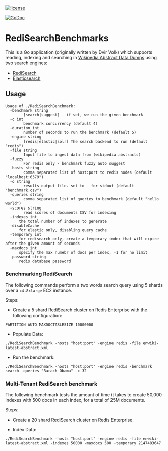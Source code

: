 [![license](https://img.shields.io/github/license/RediSearch/RediSearchBenchmark.svg)](https://github.com/RediSearch/RediSearchBenchmark)
<!--[![CircleCI](https://circleci.com/gh/RediSearch/RediSearchBenchmark/tree/master.svg?style=svg)](https://circleci.com/gh/RediSearch/RediSearchBenchmark/tree/master)
[![GitHub issues](https://img.shields.io/github/release/RediSearch/RediSearchBenchmark.svg)](https://github.com/RediSearch/RediSearchBenchmark/releases/latest)
[![Codecov](https://codecov.io/gh/RediSearch/RediSearchBenchmark/branch/master/graph/badge.svg)](https://codecov.io/gh/RediSearch/RediSearchBenchmark) -->
[![GoDoc](https://godoc.org/github.com/RediSearch/RediSearchBenchmark?status.svg)](https://godoc.org/github.com/RediSearch/RediSearchBenchmark)

# RediSearchBenchmarks
This is a Go application (originally written by Dvir Volk) which supports reading, indexing and searching in [Wikipedia Abstract Data Dumps](https://dumps.wikimedia.org/enwiki/latest/enwiki-latest-abstract.xml) using two search engines:  

* [RediSearch](https://github.com/RedisLabsModules/RediSearch)
* [Elasticsearch](https://www.elastic.co/)

## Usage 

```
Usage of ./RediSearchBenchmark:
  -benchmark string
    	[search|suggest] - if set, we run the given benchmark
  -c int
    	benchmark concurrency (default 4)
  -duration int
    	number of seconds to run the benchmark (default 5)
  -engine string
        [redis|elastic|solr] The search backend to run (default "redis")
  -file string
    	Input file to ingest data from (wikipedia abstracts)
  -fuzzy
    	For redis only - benchmark fuzzy auto suggest
  -hosts string
    	comma separated list of host:port to redis nodes (default "localhost:6379")
  -o string
    	results output file. set to - for stdout (default "benchmark.csv")
  -queries string
    	comma separated list of queries to benchmark (default "hello world")
  -scores string
    	read scores of documents CSV for indexing
  -indexes int
      the total number of indexes to generate
  -disableCache
      for elastic only, disabling query cache
  -temporary int
      for redisearch only, create a temporary index that will expire after the given amount of seconds
  -maxdocs int
      specify the max numebr of docs per index, -1 for no limit
  -password string
      redis database password
```

### Benchmarking RediSearch
The following commands perform a two words search query using 5 shards over a `c4.8xlarge` EC2 instance.

Steps:

* Create a 5 shard RediSearch cluster on Redis Enterprise with the following configuration:
```
PARTITION AUTO MAXDOCTABLESIZE 10000000
```

* Populate Data:
```
./RediSearchBenchmark -hosts "host:port" -engine redis -file enwiki-latest-abstract.xml
```

* Run the benchmark:
```
./RediSearchBenchmark -hosts "host:port" -engine redis -benchmark search -queries "Barack Obama" -c 32 
```


### Multi-Tenant RediSearch benchmark
The following benchmark tests the amount of time it takes to create 50,000 indexes with 500 docs in each index, for a total of 25M documents. 

Steps:

* Create a 20 shard RediSearch cluster on Redis Enterprise.

* Index Data:
```
./RediSearchBenchmark -hosts "host:port" -engine redis -file enwiki-latest-abstract.xml -indexes 50000 -maxdocs 500 -temporary 2147483647
```



